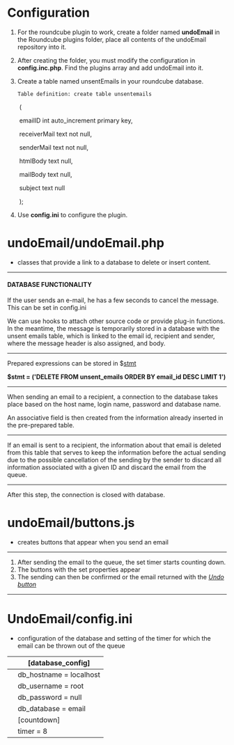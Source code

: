 # Configuration



1. For the roundcube plugin to work, create a folder named <b>undoEmail</b> in the Roundcube plugins folder, place all contents of the undoEmail repository into it.

2. After creating the folder, you must modify the configuration in **config.inc.php**. Find the plugins array and add undoEmail into it.

3. Create a table named unsentEmails in your roundcube database. 

   ```
   Table definition: create table unsentemails
   ```

   ​             (

   ​               emailID   int auto_increment primary key,

   ​               receiverMail text not null,

   ​               senderMail  text not null,

   ​               htmlBody   text null,

   ​               mailBody   text null,

   ​               subject   text null

   ​             );

4. Use **config.ini** to configure the plugin.





# undoEmail/undoEmail.php



* classes that provide a link to a database to delete or insert content.

----

#### DATABASE FUNCTIONALITY

If the user sends an e-mail, he has a few seconds to cancel the message. This can be set in config.ini

We can use hooks to attach other source code or provide plug-in functions. In the meantime, the message is temporarily stored in a database with the unsent emails table, which is linked to the email id, recipient and sender, where the message header is also assigned, and body.

----

Prepared expressions can be stored in $<u>stmt</u>

<b>$stmt = ('DELETE FROM unsent_emails ORDER BY email_id DESC LIMIT 1')</b>

----

When sending an email to a recipient, a connection to the database takes place based on the host name, login name, password and database name.

An associative field is then created from the information already inserted in the pre-prepared table.

----

If an email is sent to a recipient, the information about that email is deleted from this table that serves to keep the information before the actual sending due to the possible cancellation of the sending by the sender to discard all information associated with a given ID and discard the email from the queue. 

----

After this step, the connection is closed with database. 



# undoEmail/buttons.js

- creates buttons that appear when you send an email

----

1. After sending the email to the queue, the set timer starts counting down.
2. The buttons with the set properties appear
3. The sending can then be confirmed  or the email returned with the <i><u>Undo button</u></i>

----





# UndoEmail/config.ini

- configuration of the database and setting of the timer for which the email can be thrown out of the queue

 

|      | [database_config]       |
| ---- | ----------------------- |
|      | db_hostname = localhost |
|      | db_username = root      |
|      | db_password = null      |
|      | db_database = email     |
|      | [countdown]             |
|      | timer = 8               |
